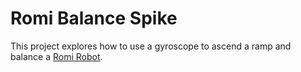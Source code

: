 Romi Balance Spike
==================

This project explores how to use a gyroscope to ascend a ramp and balance a
[Romi Robot](https://docs.wpilib.org/en/stable/docs/romi-robot/index.html).
